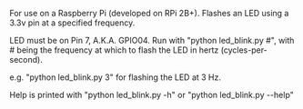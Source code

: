 For use on a Raspberry Pi (developed on RPi 2B+). Flashes an LED using a 3.3v pin at a specified frequency.


LED must be on Pin 7, A.K.A. GPIO04.
Run with "python led_blink.py #", with # being the frequency at which to flash the LED in hertz (cycles-per-second).

e.g. "python led_blink.py 3" for flashing the LED at 3 Hz.

Help is printed with "python led_blink.py -h" or "python led_blink.py --help"
